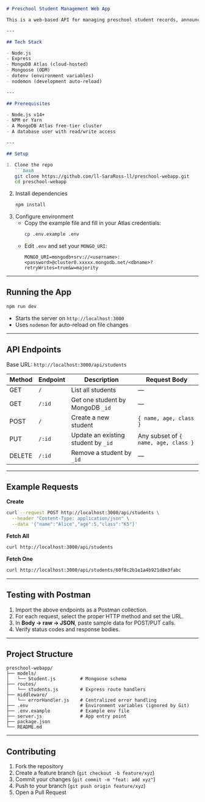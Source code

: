 ```markdown
# Preschool Student Management Web App

This is a web-based API for managing preschool student records, announcements, and parent-teacher communication. It uses Express, Mongoose, and MongoDB Atlas to provide a full-stack backend service.

---

## Tech Stack

- Node.js  
- Express  
- MongoDB Atlas (cloud-hosted)  
- Mongoose (ODM)  
- dotenv (environment variables)  
- nodemon (development auto-reload)  

---

## Prerequisites

- Node.js v14+  
- NPM or Yarn  
- A MongoDB Atlas free-tier cluster  
- A database user with read/write access  

---

## Setup

1. Clone the repo  
   ```bash
   git clone https://github.com/ll-SaraRoss-ll/preschool-webapp.git
   cd preschool-webapp
   ```
2. Install dependencies  
   ```bash
   npm install
   ```
3. Configure environment  
   - Copy the example file and fill in your Atlas credentials:  
     ```bash
     cp .env.example .env
     ```  
   - Edit `.env` and set your `MONGO_URI`:  
     ```
     MONGO_URI=mongodb+srv://<username>:<password>@cluster0.xxxxx.mongodb.net/<dbname>?retryWrites=true&w=majority
     ```

---

## Running the App

```bash
npm run dev
```

- Starts the server on `http://localhost:3000`  
- Uses `nodemon` for auto-reload on file changes  

---

## API Endpoints

Base URL: `http://localhost:3000/api/students`

| Method | Endpoint | Description                       | Request Body                   |
| ------ | -------- | --------------------------------- | ------------------------------ |
| GET    | `/`      | List all students                 | —                              |
| GET    | `/:id`   | Get one student by MongoDB `_id`  | —                              |
| POST   | `/`      | Create a new student              | `{ name, age, class }`         |
| PUT    | `/:id`   | Update an existing student by `_id` | Any subset of `{ name, age, class }` |
| DELETE | `/:id`   | Remove a student by `_id`         | —                              |

---

## Example Requests

**Create**  
```bash
curl --request POST http://localhost:3000/api/students \
  --header "Content-Type: application/json" \
  --data '{"name":"Alice","age":5,"class":"K5"}'
```

**Fetch All**  
```bash
curl http://localhost:3000/api/students
```

**Fetch One**  
```bash
curl http://localhost:3000/api/students/60f8c2b1e1a4b921d8e3fabc
```

---

## Testing with Postman

1. Import the above endpoints as a Postman collection.  
2. For each request, select the proper HTTP method and set the URL.  
3. In **Body → raw → JSON**, paste sample data for POST/PUT calls.  
4. Verify status codes and response bodies.

---

## Project Structure

```
preschool-webapp/
├── models/
│   └── Student.js         # Mongoose schema
├── routes/
│   └── students.js        # Express route handlers
├── middleware/
│   └── errorHandler.js    # Centralized error handling
├── .env                   # Environment variables (ignored by Git)
├── .env.example           # Example env file
├── server.js              # App entry point
├── package.json
└── README.md
```

---

## Contributing

1. Fork the repository  
2. Create a feature branch (`git checkout -b feature/xyz`)  
3. Commit your changes (`git commit -m "feat: add xyz"`)  
4. Push to your branch (`git push origin feature/xyz`)  
5. Open a Pull Request  
